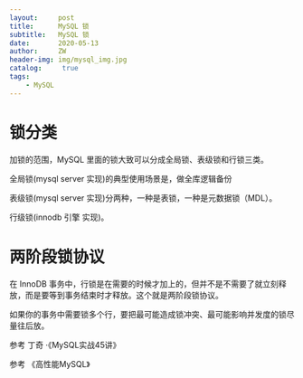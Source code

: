 ```yaml
---
layout:     post
title:      MySQL 锁
subtitle:   MySQL 锁
date:       2020-05-13
author:     ZW
header-img: img/mysql_img.jpg
catalog: 	 true
tags:
    - MySQL
---
```


# 锁分类
加锁的范围，MySQL 里面的锁大致可以分成全局锁、表级锁和行锁三类。

全局锁(mysql server 实现)的典型使用场景是，做全库逻辑备份

表级锁(mysql server 实现)分两种，一种是表锁，一种是元数据锁（MDL）。

行级锁(innodb 引擎 实现)。


# 两阶段锁协议
在 InnoDB 事务中，行锁是在需要的时候才加上的，但并不是不需要了就立刻释放，而是要等到事务结束时才释放。这个就是两阶段锁协议。

如果你的事务中需要锁多个行，要把最可能造成锁冲突、最可能影响并发度的锁尽量往后放。



参考 丁奇 ·《MySQL实战45讲》
    
参考 《高性能MySQL》

